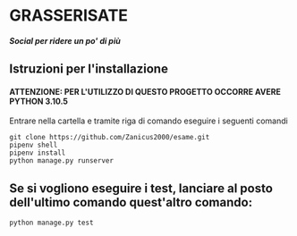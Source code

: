 # GRASSERISATE
##### Social per ridere un po' di più



## Istruzioni per l'installazione
#### ATTENZIONE: PER L'UTILIZZO DI QUESTO PROGETTO OCCORRE AVERE PYTHON 3.10.5
Entrare nella cartella e tramite riga di comando eseguire i seguenti comandi
```
git clone https://github.com/Zanicus2000/esame.git
pipenv shell
pipenv install
python manage.py runserver
```

## Se si vogliono eseguire i test, lanciare al posto dell'ultimo comando quest'altro comando:
```
python manage.py test
```

